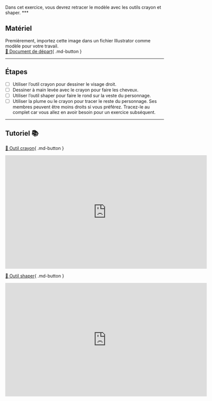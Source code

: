 



<p class="spacer"> Dans cet exercice, vous devrez retracer le modèle avec les outils crayon et shaper.     
***  

## Matériel

Premièrement, importez cette image dans un fichier Illustrator comme modèle pour votre travail.   
[📁 Document de départ](https://cmontmorency365.sharepoint.com/:i:/s/TIM-582214-Animation2d77/ERCFgQ5vR1FFlL3RzsMmr8EBUBBoWTxsQqMoaXGffBHhUQ?e=PLJnwf){ .md-button }   <br>

***  

## Étapes

- [ ] Utiliser l’outil crayon pour dessiner le visage droit.
- [ ] Dessiner à main levée avec le crayon pour faire les cheveux.
- [ ] Utiliser l’outil shaper pour faire le rond sur la veste du personnage.
- [ ] Utiliser la plume ou le crayon pour tracer le reste du personnage. Ses membres peuvent être moins droits si vous préférez.  Tracez-le au complet car vous allez en avoir besoin pour un exercice subséquent.
***  

## Tutoriel 📚
[📁 Outil crayon](https://cmontmorency365.sharepoint.com/:v:/s/TIM-582214-Animation2d77/EZWajZIAX0pOj-Ey1MAykLcB1yQPRt9zX8DZHirIkRqq_w?e=gno8Vp){ .md-button }   <br>
<iframe src="https://cmontmorency365.sharepoint.com/sites/TIM-582214-Animation2d77/_layouts/15/embed.aspx?UniqueId=928d9a95-5f00-4e4a-8fe1-32d4c03290b7&embed=%7B%22ust%22%3Atrue%2C%22hv%22%3A%22CopyEmbedCode%22%7D&referrer=StreamWebApp&referrerScenario=EmbedDialog.Create" width="640" height="360" frameborder="0" scrolling="no" allowfullscreen title="02_exercice_crayon.mp4"></iframe>

[📁 Outil shaper](https://cmontmorency365.sharepoint.com/:v:/s/TIM-582214-Animation2d77/Ef1TjjvjbjhAtZ8e69VC-UcByeZDRGWB510iZODaHbimuA?e=vKzBFM){ .md-button }   <br>
<iframe src="https://cmontmorency365.sharepoint.com/sites/TIM-582214-Animation2d77/_layouts/15/embed.aspx?UniqueId=3b8e53fd-6ee3-4038-b59f-1eebd542f947&embed=%7B%22ust%22%3Atrue%2C%22hv%22%3A%22CopyEmbedCode%22%7D&referrer=StreamWebApp&referrerScenario=EmbedDialog.Create" width="640" height="360" frameborder="0" scrolling="no" allowfullscreen title="01_outil_shaper.mp4"></iframe>